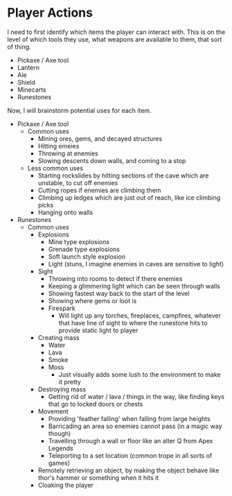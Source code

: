 # Player Actions

I need to first identify which items the player can interact with. This is on the level of which tools they use, what weapons are available to them, that sort of thing.
- Pickaxe / Axe tool
- Lantern
- Ale
- Shield
- Minecarts
- Runestones

Now, I will brainstorm potential uses for each item.
- Pickaxe / Axe tool
	- Common uses
		- Mining ores, gems, and decayed structures
		- Hitting emeies
		- Throwing at enemies
		- Slowing descents down walls, and coming to a stop
	- Less common uses
		- Starting rockslides by hitting sections of the cave which are unstable, to cut off enemies
		- Cutting ropes if enemies are climbing them
		- Climbing up ledges which are just out of reach, like ice climbing picks
		- Hanging onto walls
- Runestones
	- Common uses
		- Explosions
			- Mine type explosions
			- Grenade type explosions
			- Soft launch style explosion
			- Light (stuns, I imagine enemies in caves are sensitive to light)
		- Sight
			- Throwing into rooms to detect if there enemies
			- Keeping a glimmering light which can be seen through walls
			- Showing fastest way back to the start of the level
			- Showing where gems or loot is
			- Firespark
				- Will light up any torches, fireplaces, campfires, whatever that have line of sight to where the runestone hits to provide static light to player
		- Creating mass
			- Water
			- Lava
			- Smoke
			- Moss 
				- Just visually adds some lush to the environment to make it pretty
		- Destroying mass
			- Getting rid of water / lava / things in the way, like finding keys that go to locked doors or chests
		- Movement
			- Providing 'feather falling' when falling from large heights
			- Barricading an area so enemies cannot pass (in a magic way though)
			- Travelling through a wall or floor like an alter Q from Apex Legends
			- Teleporting to a set location (common trope in all sorts of games)
		- Remotely retrieving an object, by making the object behave like thor's hammer or something when it hits it
		- Cloaking the player
